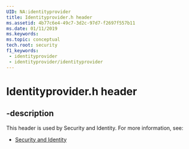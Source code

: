 ```yaml
---
UID: NA:identityprovider
title: Identityprovider.h header
ms.assetid: 4b77c6e4-49c7-3d2c-97d7-f2697f557b11
ms.date: 01/11/2019
ms.keywords: 
ms.topic: conceptual
tech.root: security
f1_keywords:
 - identityprovider
 - identityprovider/identityprovider
---
```


# Identityprovider.h header


## -description

This header is used by Security and Identity. For more information, see:

- [Security and Identity](../_security/index.md)

